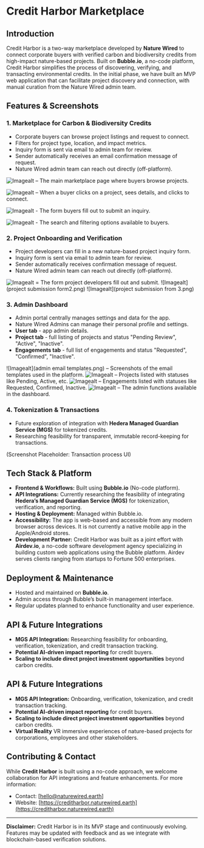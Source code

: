 # Credit Harbor Marketplace

## Introduction
Credit Harbor is a two-way marketplace developed by **Nature Wired** to connect corporate buyers with verified carbon and biodiversity credits from high-impact nature-based projects.  Built on **Bubble.io**, a no-code platform, Credit Harbor simplifies the process of discovering, verifying, and transacting environmental credits. In the initial phase, we have built an MVP web application that can facilitate project discovery and connection, with manual curation from the Nature Wired admin team.

## Features & Screenshots

### 1. **Marketplace for Carbon & Biodiversity Credits**
- Corporate buyers can browse project listings and request to connect.
- Filters for project type, location, and impact metrics.
- Inquiry form is sent via email to admin team for review.
- Sender automatically receives an email confirmation message of request.
- Nature Wired admin team can reach out directly (off-platform). 

![Imagealt](marketplace-main.png) – The main marketplace page where buyers browse projects.

![Imagealt](marketplace-project-detail.png) – When a buyer clicks on a project, sees details, and clicks to connect.

![Imagealt](marketplace-inquiry-form.png) - The form buyers fill out to submit an inquiry.

![Imagealt](marketplace-search-options.png) - The search and filtering options available to buyers.

### 2. **Project Onboarding and Verification**
- Project developers can fill in a new nature-based project inquiry form.
- Inquiry form is sent via email to admin team for review.
- Sender automatically receives confirmation message of request.
- Nature Wired admin team can reach out directly (off-platform).

![Imagealt](project-submission-form1.png) = The form project developers fill out and submit.
![Imagealt](project submission form2.png)
![Imagealt](project submission from 3.png)

### 3. **Admin Dashboard**
- Admin portal centrally manages settings and data for the app.
- Nature Wired Admins can manage their personal profile and settings.
- **User tab** - app admin details.
- **Project tab** - full listing of projects and status "Pending Review", "Active", "Inactive".
- **Engagements tab** - full list of engagements and status "Requested", "Confirmed", "Inactive".

![Imagealt](admin email templates.png) – Screenshots of the email templates used in the platform.
![Imagealt](admin-project-status.png) – Projects listed with statuses like Pending, Active, etc.
![Imagealt](admin-engagement-status.png) – Engagements listed with statuses like Requested, Confirmed, Inactive.
![Imagealt](admin-dashboard-functions.png) – The admin functions available in the dashboard.

### 4. **Tokenization & Transactions**
- Future exploration of integration with **Hedera Managed Guardian Service (MGS)** for tokenized credits.
- Researching feasibility for transparent, immutable record-keeping for transactions.

(Screenshot Placeholder: Transaction process UI)

## Tech Stack & Platform
- **Frontend & Workflows:** Built using **Bubble.io** (No-code platform).
- **API Integrations:** Currently researching the feasibility of integrating **Hedera’s Managed Guardian Service (MGS)** for tokenization, verification, and reporting.
- **Hosting & Deployment:** Managed within Bubble.io.
- **Accessibility:** The app is web-based and accessible from any modern browser across devices. It is not currently a native mobile app in the Apple/Android stores.
- **Development Partner:** Credit Harbor was built as a joint effort with **Airdev.io**, a no-code software development agency specializing in building custom web applications using the Bubble platform. Airdev serves clients ranging from startups to Fortune 500 enterprises.

## Deployment & Maintenance
- Hosted and maintained on **Bubble.io**.
- Admin access through Bubble’s built-in management interface.
- Regular updates planned to enhance functionality and user experience.

## API & Future Integrations
- **MGS API Integration:** Researching feasibility for onboarding, verification, tokenization, and credit transaction tracking.
- **Potential AI-driven impact reporting** for credit buyers.
- **Scaling to include direct project investment opportunities** beyond carbon credits.

## API & Future Integrations
- **MGS API Integration:** Onboarding, verification, tokenization, and credit transaction tracking.
- **Potential AI-driven impact reporting** for credit buyers.
- **Scaling to include direct project investment opportunities** beyond carbon credits.
- **Virtual Reality** VR immersive experiences of nature-based projects for corporations, employees and other stakeholders.

## Contributing & Contact
While **Credit Harbor** is built using a no-code approach, we welcome collaboration for API integrations and feature enhancements. For more information:
- Contact: [hello@naturewired.earth]
- Website: [https://creditharbor.naturewired.earth](https://creditharbor.naturewired.earth)

---

**Disclaimer:** Credit Harbor is in its MVP stage and continuously evolving. Features may be updated with feedback and as we integrate with blockchain-based verification solutions.
